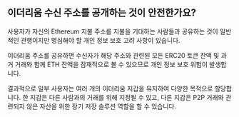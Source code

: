 ## 이더리움 수신 주소를 공개하는 것이 안전한가요?

사용자가 자신의 Ethereum 지불 주소를 지불을 기대하는 사람들과 공유하는 것이 일반적인 관행이지만 명심해야 할 개인 정보 보호 고려 사항이 있습니다.

이더리움 주소를 공유하면 수신자가 해당 주소와 관련된 모든 ERC20 토큰 잔액 및 과거 거래와 함께 ETH 잔액을 잠재적으로 볼 수 있으므로 개인 정보 보호 위험이 발생합니다.

결과적으로 일부 사용자는 여러 개의 이더리움 지갑을 유지하여 다양한 목적으로 할당합니다. 한 지갑은 다른 사람과의 거래를 위해 지정될 수 있고, 다른 지갑은 P2P 거래와 관련되지 않은 자산을 위한 장기 저장 솔루션 역할을 할 수 있습니다.